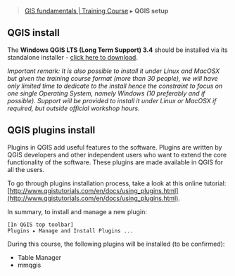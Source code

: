 > [GIS fundamentals | Training Course](agenda.md) ▸ **QGIS setup**

## QGIS install
The **Windows QGIS LTS (Long Term Support) 3.4** should be installed via its standalone installer - [click here to download](http://qgis.org/downloads/QGIS-OSGeo4W-3.4.6-2-Setup-x86_64.exe).

*Important remark: It is also possible to install it under Linux and MacOSX but given the training course format (more than 30 people), we will have only limited time to dedicate to the install hence the constraint to focus on one single Operating System, namely Windows (10 preferably and if possible). Support will be provided to install it under Linux or MacOSX if required, but outside official workshop hours.*


## QGIS plugins install
Plugins in QGIS add useful features to the software. Plugins are written by QGIS developers and other independent users who want to extend the core functionality of the software. These plugins are made available in QGIS for all the users.

To go through plugins installation process, take a look at this online tutorial: [http://www.qgistutorials.com/en/docs/using_plugins.html](http://www.qgistutorials.com/en/docs/using_plugins.html).

In summary, to install and manage a new plugin:

```
[In QGIS top toolbar] 
Plugins ▸ Manage and Install Plugins ...
```

During this course, the following plugins will be installed (to be confirmed):
* Table Manager
* mmqgis
